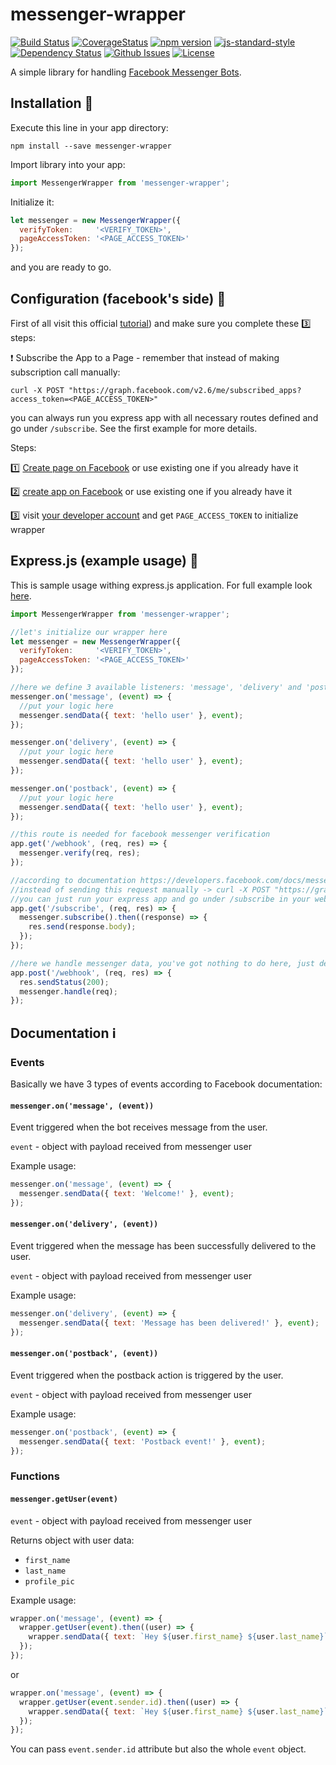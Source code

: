# messenger-wrapper
[![Build Status](https://travis-ci.org/justynjozwiak/messenger-wrapper.svg?branch=master)](https://travis-ci.org/justynjozwiak/messenger-wrapper)
[![CoverageStatus](https://coveralls.io/repos/github/justynjozwiak/messenger-wrapper/badge.svg?branch=master)](https://coveralls.io/github/justynjozwiak/messenger-wrapper?branch=master)
[![npm version](https://img.shields.io/npm/v/messenger-wrapper.svg?style=flat)](https://www.npmjs.com/package/messenger-wrapper)
[![js-standard-style](https://img.shields.io/badge/code%20style-standard-brightgreen.svg)](http://standardjs.com/)
[![Dependency Status](https://www.versioneye.com/user/projects/571a18b3fcd19a00415b21bc/badge.svg)](https://www.versioneye.com/user/projects/571a18b3fcd19a00415b21bc)
[![Github Issues](http://githubbadges.herokuapp.com/justynjozwiak/messenger-wrapper/issues.svg)](https://github.com/justynjozwiak/messenger-wrapper/issues)
[![License](http://img.shields.io/:license-MIT-blue.svg)](http://badges.mit-license.org)

A simple library for handling [Facebook Messenger Bots](https://developers.facebook.com/docs/messenger-platform).

## Installation :electric_plug:

Execute this line in your app directory:

```
npm install --save messenger-wrapper
```

Import library into your app:

```javascript
import MessengerWrapper from 'messenger-wrapper';
```

Initialize it:

```javascript
let messenger = new MessengerWrapper({
  verifyToken:     '<VERIFY_TOKEN>',
  pageAccessToken: '<PAGE_ACCESS_TOKEN>'
});
```

and you are ready to go.

## Configuration (facebook's side) :paperclip:

First of all visit this official [tutorial](https://developers.facebook.com/docs/messenger-platform/quickstart#steps])) and
make sure you complete these :three: steps:

:exclamation: Subscribe the App to a Page - remember that instead of making subscription call manually:

```
curl -X POST "https://graph.facebook.com/v2.6/me/subscribed_apps?access_token=<PAGE_ACCESS_TOKEN>"
```

you can always run you express app with all necessary routes defined and go under `/subscribe`. See the first example for more details.

Steps:

:one: [Create page on Facebook](https://www.facebook.com/pages/create/) or use existing one if you already have it

:two: [create app on Facebook](https://developers.facebook.com/quickstarts/?platform=web) or use existing one if you already have it

:three: visit [your developer account](https://developers.facebook.com/apps/) and get `PAGE_ACCESS_TOKEN` to initialize wrapper

## Express.js (example usage) :book:

This is sample usage withing express.js application. For full example look [here](https://github.com/justynjozwiak/messenger-wrapper/blob/master/example/express-example.js).

```javascript
import MessengerWrapper from 'messenger-wrapper';

//let's initialize our wrapper here
let messenger = new MessengerWrapper({
  verifyToken:     '<VERIFY_TOKEN>',
  pageAccessToken: '<PAGE_ACCESS_TOKEN>'
});

//here we define 3 available listeners: 'message', 'delivery' and 'postback'
messenger.on('message', (event) => {
  //put your logic here
  messenger.sendData({ text: 'hello user' }, event);
});

messenger.on('delivery', (event) => {
  //put your logic here
  messenger.sendData({ text: 'hello user' }, event);
});

messenger.on('postback', (event) => {
  //put your logic here
  messenger.sendData({ text: 'hello user' }, event);
});

//this route is needed for facebook messenger verification
app.get('/webhook', (req, res) => {
  messenger.verify(req, res);
});

//according to documentation https://developers.facebook.com/docs/messenger-platform/implementation
//instead of sending this request manually -> curl -X POST "https://graph.facebook.com/v2.6/me/subscribed_apps?access_token=<PAGE_ACCESS_TOKEN>"
//you can just run your express app and go under /subscribe in your web browser
app.get('/subscribe', (req, res) => {
  messenger.subscribe().then((response) => {
    res.send(response.body);
  });
});

//here we handle messenger data, you've got nothing to do here, just define that route
app.post('/webhook', (req, res) => {
  res.sendStatus(200);
  messenger.handle(req);
});
```

## Documentation :information_source:

### Events

Basically we have 3 types of events according to Facebook documentation:

#### `messenger.on('message', (event))`

Event triggered when the bot receives message from the user.

`event` - object with payload received from messenger user

Example usage:

```javascript
messenger.on('message', (event) => {
  messenger.sendData({ text: 'Welcome!' }, event);
});
```

#### `messenger.on('delivery', (event))`

Event triggered when the message has been successfully delivered to the user.

`event` - object with payload received from messenger user

Example usage:

```javascript
messenger.on('delivery', (event) => {
  messenger.sendData({ text: 'Message has been delivered!' }, event);
});
```

#### `messenger.on('postback', (event))`

Event triggered when the postback action is triggered by the user.

`event` - object with payload received from messenger user

Example usage:

```javascript
messenger.on('postback', (event) => {
  messenger.sendData({ text: 'Postback event!' }, event);
});
```

### Functions

#### `messenger.getUser(event)`

`event` - object with payload received from messenger user

Returns object with user data:

* `first_name`
* `last_name`
* `profile_pic`

Example usage:

```javascript
wrapper.on('message', (event) => {
  wrapper.getUser(event).then((user) => {
    wrapper.sendData({ text: `Hey ${user.first_name} ${user.last_name}` }, event);
  });
});
```

or

```javascript
wrapper.on('message', (event) => {
  wrapper.getUser(event.sender.id).then((user) => {
    wrapper.sendData({ text: `Hey ${user.first_name} ${user.last_name}` }, event.sender.id);
  });
});
```

You can pass `event.sender.id` attribute but also the whole `event` object.

